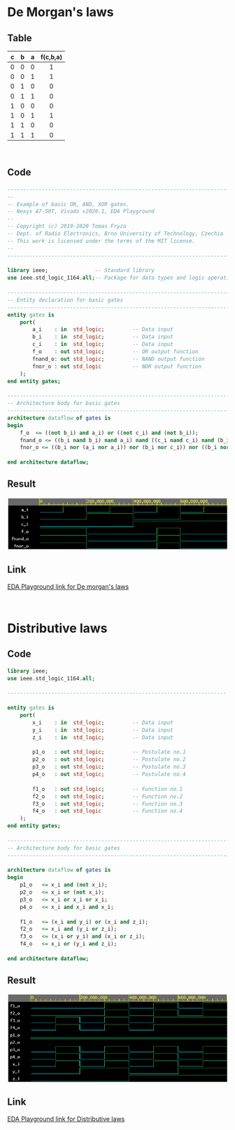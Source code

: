 # De Morgan's laws

## Table
| **c** | **b** |**a** | **f(c,b,a)** |
| :-: | :-: | :-: | :-: |
| 0 | 0 | 0 | 1 |
| 0 | 0 | 1 | 1 |
| 0 | 1 | 0 | 0 |
| 0 | 1 | 1 | 0 |
| 1 | 0 | 0 | 0 |
| 1 | 0 | 1 | 1 |
| 1 | 1 | 0 | 0 |
| 1 | 1 | 1 | 0 |

<br>

## Code

```vhdl
------------------------------------------------------------------------
--
-- Example of basic OR, AND, XOR gates.
-- Nexys A7-50T, Vivado v2020.1, EDA Playground
--
-- Copyright (c) 2019-2020 Tomas Fryza
-- Dept. of Radio Electronics, Brno University of Technology, Czechia
-- This work is licensed under the terms of the MIT license.
--
------------------------------------------------------------------------

library ieee;               -- Standard library
use ieee.std_logic_1164.all;-- Package for data types and logic operations

------------------------------------------------------------------------
-- Entity declaration for basic gates
------------------------------------------------------------------------
entity gates is
    port(
        a_i    : in  std_logic;         -- Data input
        b_i    : in  std_logic;         -- Data input
        c_i	   : in  std_logic;         -- Data input
        f_o    : out std_logic;         -- OR output function
        fnand_o: out std_logic;         -- NAND output function
        fnor_o : out std_logic          -- NOR output function
    );
end entity gates;

------------------------------------------------------------------------
-- Architecture body for basic gates
------------------------------------------------------------------------
architecture dataflow of gates is
begin
    f_o  <= ((not b_i) and a_i) or ((not c_i) and (not b_i));
    fnand_o <= ((b_i nand b_i) nand a_i) nand ((c_i nand c_i) nand (b_i nand b_i));
    fnor_o <= ((b_i nor (a_i nor a_i)) nor (b_i nor c_i)) nor ((b_i nor (a_i nor a_i)) nor (b_i nor c_i));

end architecture dataflow;
```

## Result

![De Morgan's laws](Images/DeMorgan.png)

## Link

[EDA Playground link for De morgan's laws](https://www.edaplayground.com/x/pL_P)

<br>

# Distributive laws

## Code

```vhdl
library ieee;
use ieee.std_logic_1164.all;

----------------------------------------------------------------------

entity gates is
	port(
    	x_i    : in  std_logic;         -- Data input
        y_i    : in  std_logic;         -- Data input
        z_i	   : in  std_logic;         -- Data input
        
        p1_o   : out std_logic;			-- Postulate no.1
        p2_o   : out std_logic;			-- Postulate no.2
        p3_o   : out std_logic;			-- Postulate no.3
        p4_o   : out std_logic;			-- Postulate no.4
        
        f1_o   : out std_logic;			-- Function no.1
        f2_o   : out std_logic;			-- Function no.2
        f3_o   : out std_logic;			-- Function no.3
        f4_o   : out std_logic			-- Function no.4
    );
end entity gates;

------------------------------------------------------------------------
-- Architecture body for basic gates
------------------------------------------------------------------------

architecture dataflow of gates is
begin
    p1_o   <= x_i and (not x_i);
    p2_o   <= x_i or (not x_i);
    p3_o   <= x_i or x_i or x_i;
    p4_o   <= x_i and x_i and x_i;
    
    f1_o   <= (x_i and y_i) or (x_i and z_i);
    f2_o   <= x_i and (y_i or z_i);
    f3_o   <= (x_i or y_i) and (x_i or z_i);
    f4_o   <= x_i or (y_i and z_i);
    
end architecture dataflow;
```

## Result

![Distributive laws](Images/Distributive.png)

## Link

[EDA Playground link for Distributive laws](https://www.edaplayground.com/x/pSTp)